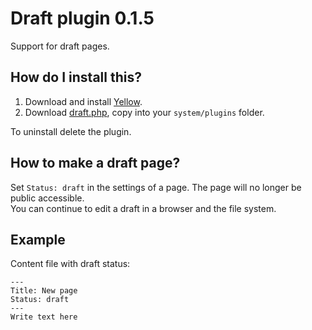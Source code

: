 Draft plugin 0.1.5
==================
Support for draft pages.

How do I install this?
----------------------
1. Download and install [Yellow](https://github.com/markseu/yellowcms/).  
2. Download [draft.php](draft.php?raw=true), copy into your `system/plugins` folder.  

To uninstall delete the plugin.

How to make a draft page?
-------------------------
Set `Status: draft` in the settings of a page. The page will no longer be public accessible.  
You can continue to edit a draft in a browser and the file system.

Example
-------
Content file with draft status:

    ---
    Title: New page
    Status: draft
    ---
    Write text here